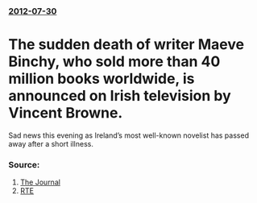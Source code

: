 ### [2012-07-30](/news/2012/07/30/index.md)

# The sudden death of writer Maeve Binchy, who sold more than 40 million books worldwide, is announced on Irish television by Vincent Browne. 

Sad news this evening as Ireland&#8217;s most well-known novelist has passed away after a short illness.


### Source:

1. [The Journal](http://www.thejournal.ie/beloved-irish-writer-maeve-binchy-has-died-aged-72-538914-Jul2012/)
2. [RTE](http://www.rte.ie/news/2012/0730/writer-maeve-binchy-dies-aged-72.html)
